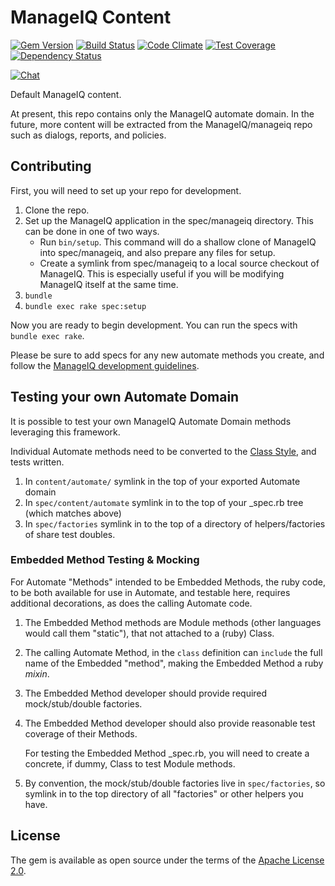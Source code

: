 # ManageIQ Content

[![Gem Version](https://badge.fury.io/rb/manageiq-content.svg)](http://badge.fury.io/rb/manageiq-content)
[![Build Status](https://travis-ci.org/ManageIQ/manageiq-content.svg)](https://travis-ci.org/ManageIQ/manageiq-content)
[![Code Climate](https://codeclimate.com/github/ManageIQ/manageiq-content.svg)](https://codeclimate.com/github/ManageIQ/manageiq-content)
[![Test Coverage](https://codeclimate.com/github/ManageIQ/manageiq-content/badges/coverage.svg)](https://codeclimate.com/github/ManageIQ/manageiq-content/coverage)
[![Dependency Status](https://gemnasium.com/ManageIQ/manageiq-content.svg)](https://gemnasium.com/ManageIQ/manageiq-content)

[![Chat](https://badges.gitter.im/Join%20Chat.svg)](https://gitter.im/ManageIQ/manageiq/automate?utm_source=badge&utm_medium=badge&utm_campaign=pr-badge&utm_content=badge)

Default ManageIQ content.

At present, this repo contains only the ManageIQ automate domain.  In the future,
more content will be extracted from the ManageIQ/manageiq repo such as dialogs,
reports, and policies.

## Contributing

First, you will need to set up your repo for development.

1. Clone the repo.
2. Set up the ManageIQ application in the spec/manageiq directory.  This can be
   done in one of two ways.
   - Run `bin/setup`.  This command will do a shallow clone of ManageIQ into spec/manageiq,
     and also prepare any files for setup.
   - Create a symlink from spec/manageiq to a local source checkout of ManageIQ.
     This is especially useful if you will be modifying ManageIQ itself at the
     same time.
3. `bundle`
4. `bundle exec rake spec:setup`

Now you are ready to begin development.  You can run the specs with
`bundle exec rake`.

Please be sure to add specs for any new automate methods you create, and follow
the [ManageIQ development guidelines](https://github.com/ManageIQ/guides/blob/master/coding_style_and_standards.md).


## Testing your own Automate Domain

It is possible to test your own ManageIQ Automate Domain methods leveraging this framework.

Individual Automate methods need to be converted to the [Class Style](https://github.com/ManageIQ/manageiq-content/issues/8), and tests written.

1. In `content/automate/` symlink in the top of your exported Automate domain
2. In `spec/content/automate` symlink in to the top of your _spec.rb tree (which matches above)
3. In `spec/factories` symlink in to the top of a directory of helpers/factories of share test doubles.

### Embedded Method Testing & Mocking

For Automate "Methods" intended to be Embedded Methods, the ruby code, to be both available for use in Automate, and testable here, requires additional decorations, as does the calling Automate code.

1. The Embedded Method methods are Module methods (other languages would call them "static"), that not attached to a (ruby) Class.
2. The calling Automate Method, in the `class` definition can `include` the full name of the Embedded "method", making the Embedded Method a ruby _mixin_.
3. The Embedded Method developer should provide required mock/stub/double factories.
4. The Embedded Method developer should also provide reasonable test coverage of their Methods.

   For testing the Embedded Method _spec.rb, you will need to create a concrete, if dummy, Class to test Module methods.
5. By convention, the mock/stub/double factories live in `spec/factories`, so symlink in to the top directory of all "factories" or other helpers you have.


## License

The gem is available as open source under the terms of the [Apache License 2.0](LICENSE.txt).
